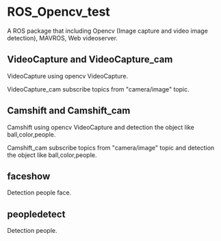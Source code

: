 # ROS_Opencv_test
A ROS package that including Opencv (Image capture and video image detection), MAVROS, Web videoserver.

## VideoCapture and VideoCapture_cam
VideoCapture using opencv VideoCapture.

VideoCapture_cam subscribe topics from "camera/image" topic.

## Camshift and Camshift_cam
Camshift using opencv VideoCapture and detection the object like ball,color,people.

Camshift_cam subscribe topics from "camera/image" topic and detection the object like ball,color,people.

## faceshow
Detection people face.

## peopledetect
Detection people.
